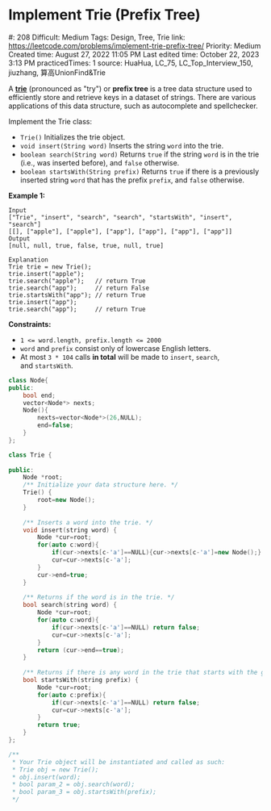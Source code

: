 # Implement Trie (Prefix Tree)

#: 208
Difficult: Medium
Tags: Design, Tree, Trie
link: https://leetcode.com/problems/implement-trie-prefix-tree/
Priority: Medium
Created time: August 27, 2022 11:05 PM
Last edited time: October 22, 2023 3:13 PM
practicedTimes: 1
source: HuaHua, LC_75, LC_Top_Interview_150, jiuzhang, 算高UnionFind&Trie

A **[trie](https://en.wikipedia.org/wiki/Trie)** (pronounced as "try") or **prefix tree** is a tree data structure used to efficiently store and retrieve keys in a dataset of strings. There are various applications of this data structure, such as autocomplete and spellchecker.

Implement the Trie class:

- `Trie()` Initializes the trie object.
- `void insert(String word)` Inserts the string `word` into the trie.
- `boolean search(String word)` Returns `true` if the string `word` is in the trie (i.e., was inserted before), and `false` otherwise.
- `boolean startsWith(String prefix)` Returns `true` if there is a previously inserted string `word` that has the prefix `prefix`, and `false` otherwise.

**Example 1:**

```
Input
["Trie", "insert", "search", "search", "startsWith", "insert", "search"]
[[], ["apple"], ["apple"], ["app"], ["app"], ["app"], ["app"]]
Output
[null, null, true, false, true, null, true]

Explanation
Trie trie = new Trie();
trie.insert("apple");
trie.search("apple");   // return True
trie.search("app");     // return False
trie.startsWith("app"); // return True
trie.insert("app");
trie.search("app");     // return True

```

**Constraints:**

- `1 <= word.length, prefix.length <= 2000`
- `word` and `prefix` consist only of lowercase English letters.
- At most `3 * 104` calls **in total** will be made to `insert`, `search`, and `startsWith`.

```cpp
class Node{
public:
    bool end;
    vector<Node*> nexts;
    Node(){
        nexts=vector<Node*>(26,NULL);
        end=false;
    }
};

class Trie {
    
public:
    Node *root;
    /** Initialize your data structure here. */
    Trie() {
        root=new Node();
    }
    
    /** Inserts a word into the trie. */
    void insert(string word) {
        Node *cur=root;
        for(auto c:word){
            if(cur->nexts[c-'a']==NULL){cur->nexts[c-'a']=new Node();}
            cur=cur->nexts[c-'a'];
        }
        cur->end=true;
    }
    
    /** Returns if the word is in the trie. */
    bool search(string word) {
        Node *cur=root;
        for(auto c:word){
            if(cur->nexts[c-'a']==NULL) return false;
            cur=cur->nexts[c-'a'];
        }
        return (cur->end==true);
    }
    
    /** Returns if there is any word in the trie that starts with the given prefix. */
    bool startsWith(string prefix) {
        Node *cur=root;
        for(auto c:prefix){
            if(cur->nexts[c-'a']==NULL) return false;
            cur=cur->nexts[c-'a'];
        }
        return true;
    }
};

/**
 * Your Trie object will be instantiated and called as such:
 * Trie obj = new Trie();
 * obj.insert(word);
 * bool param_2 = obj.search(word);
 * bool param_3 = obj.startsWith(prefix);
 */
```